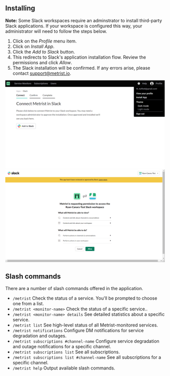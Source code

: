 ## Installing

**Note:** Some Slack workspaces require an adminstrator to install third-party Slack applications. If your workspace is configured this way, your administrator will need to follow the steps below.

1. Click on the _Profile_ menu item.
2. Click on _Install App_.
3. Click the _Add to Slack_ button.
4. This redirects to Slack's application installation flow. Review the permissions and click _Allow_.
5. The Slack installation will be confirmed. If any errors arise, please contact [support@metrist.io](mailto:support@metrist.io).

![Slack Install 1](https://raw.githubusercontent.com/Metrist-Software/product-docs/develop/images/0001-slack.png)
![Slack Install 2](https://raw.githubusercontent.com/Metrist-Software/product-docs/develop/images/0002-slack.png)

## Slash commands

There are a number of slash commands offered in the application.

* `/metrist` Check the status of a service. You'll be prompted to choose one from a list.
* `/metrist <monitor-name>` Check the status of a specific service..
* `/metrist <monitor-name> details` See detailed statistics about a specific service.
* `/metrist list` See high-level status of all Metrist-monitored services.
* `/metrist notifications` Configure DM notifications for service degradation and outages.
* `/metrist subscriptions #channel-name` Configure service degradation and outage notifications for a specific channel.
* `/metrist subscriptions list` See all subscriptions.
* `/metrist subscriptions list #channel-name` See all subscriptions for a specific channel.
* `/metrist help` Output available slash commands.
